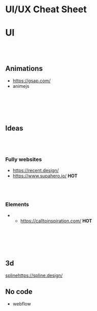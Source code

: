 # UI/UX Cheat Sheet








# UI

<br><br>

## Animations
- https://gsap.com/
- animejs







<br><br>
<br><br>


## Ideas

<br><br>

### Fully websites
- https://recent.design/
- https://www.supahero.io/ **HOT**

<br><br>

### Elements
- - https://calltoinspiration.com/ **HOT**








<br><br>
<br><br>

## 3d
[spline](https://spline.design/)https://spline.design/

## No code
- webflow
